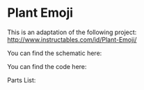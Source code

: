 # Plant Emoji

This is an adaptation of the following project: http://www.instructables.com/id/Plant-Emoji/

You can find the schematic here:

You can find the code here:

Parts List:
